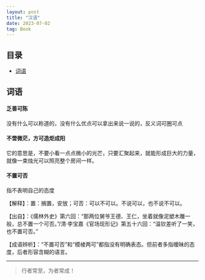 ```yaml
---
layout: post
title: "汉语"
date: 2023-07-02
tag: Book
---
```




## 目录

- [词语](#content1)

<!--===============================================================================================-->
## <a id="content1">词语</a>

#### **乏善可陈**  

没有什么可以称道的，没有什么优点可以拿出来说一说的，反义词可圈可点   


#### **不啻微茫，方可造炬成阳**

它的意思是，不要小看一点点微小的光芒，只要汇聚起来，就能形成巨大的力量，就像一束烛光可以照亮整个房间一样。


#### **不置可否**  

指不表明自己的态度

【解释】：置：搁置，安放；可否：可以不可以。不说可以，也不说不可以。

【出自】：《儒林外史》第六回：“那两位舅爷王德、王仁，坐着就像泥塑木雕一般，总不置一个可否。”/清·李宝嘉《官场现形记》第五十六回：“温钦差听了一笑，也不置可否。”

【成语辨析】：“不置可否”和“模棱两可”都指没有明确表态。但前者多指暧昧的态度，后者形容含糊的语言。

----------
>  行者常至，为者常成！


